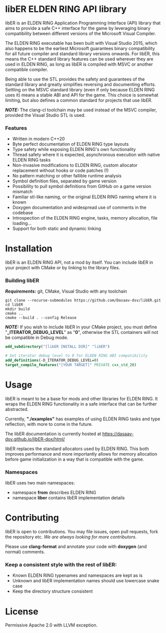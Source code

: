 # libER ELDEN RING API library
libER is an ELDEN RING Application Programming Interface (API) library that aims to provide a safe C++ interface for the game by leveraging binary compatibility between different versions of the Microsoft Visual Compiler.

The ELDEN RING executable has been built with Visual Studio 2015, which also happens to be the earliest Microsoft guarantees binary compatibility for all future compiler and standard library versions onwards. For libER, this means the C++ standard library features can be used wherever they are used in ELDEN RING, as long as libER is compiled with MSVC or another compatible compiler.

Being able to use the STL provides the safety and guarantees of the standard library and greatly simplifies reversing and documenting efforts. Settling on the MSVC standard library (even if only because ELDEN RING uses it) means a stable ABI and API for the game. This choice is somewhat limiting, but also defines a common standard for projects that use libER.

**_NOTE:_** The clang-cl toolchain may be used instead of the MSVC compiler, provided the Visual Studio STL is used.

### Features
- Written in modern C++20
- Byte perfect documentation of ELDEN RING type layouts
- Type safety while exposing ELDEN RING's own functionality
- Thread safety where it is expected, asynchronous execution with native ELDEN RING tasks
- Non-invasive modifications to ELDEN RING, custom allocator replacement without hooks or code patches (!)
- No pattern matching or other fallible runtime analysis
- Symbol definition files, separated by game version
- Possibility to pull symbol definitions from GitHub on a game version mismatch
- Familiar stl-like naming, or the original ELDEN RING naming where it is known
- Doxygen documentation and widespread use of comments in the codebase
- Introspection of the ELDEN RING engine, tasks, memory allocation, file loading...
- Support for both static and dynamic linking

# Installation
libER is an ELDEN RING API, not a mod by itself. You can include libER in your project with CMake or by linking to the library files.

### Building libER
**_Requirements:_** git, CMake, Visual Studio with any toolchain
```
git clone --recurse-submodules https://github.com/Dasaav-dsv/libER.git
cd libER
mkdir build
cmake ..
cmake --build . --config Release
```
**_NOTE:_** If you wish to include libER in your CMake project, you must define "**_ITERATOR_DEBUG_LEVEL**" as "**0**", otherwise the STL containers will not be compatible in Debug mode.
```cmake
add_subdirectory("[libER INSTALL DIR]" "libER")

# Set iterator debug level to 0 for ELDEN RING ABI compatibility
add_definitions(-D_ITERATOR_DEBUG_LEVEL=0)
target_compile_features("[YOUR TARGET]" PRIVATE cxx_std_20)
```

# Usage
libER is meant to be a base for mods and other libraries for ELDEN RING. It wraps the ELDEN RING functionality in a safe interface that can be further abstracted.

Currently, **"./examples"** has examples of using ELDEN RING tasks and type reflection, with more to come in the future.

The libER documentation is currently hosted at https://dasaav-dsv.github.io/libER-dox/html/

libER replaces the standard allocators used by ELDEN RING. This both improves performance and more importantly allows for memory allocation before game initialization in a way that is compatible with the game.

### Namespaces
libER uses two main namespaces:
- namespace **from** describes ELDEN RING
- namespace **liber** contains libER implementation details

# Contributing
libER is open to contributions. You may file issues, open pull requests, fork the repository etc. *We are always looking for more contributors*.

Please use **clang-format** and annotate your code with **doxygen** (and normal) comments.

### Keep a consistent style with the rest of libER:
- Known ELDEN RING typenames and namespaces are kept as is
- Unknown and libER implementation names should use lowercase snake case
- Keep the directory structure consistent

# License
Permissive Apache 2.0 with LLVM exception.
